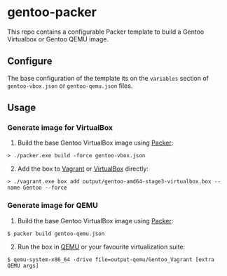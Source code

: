 # gentoo-packer
This repo contains a configurable Packer template to build a Gentoo Virtualbox or Gentoo QEMU image.

## Configure

The base configuration of the template its on the `variables` section of `gentoo-vbox.json` or `gentoo-qemu.json` files.


## Usage

### Generate image for VirtualBox

1. Build the base Gentoo VirtualBox image using [Packer](packer.io):
```
> ./packer.exe build -force gentoo-vbox.json
```
2. Add the box to [Vagrant](https://www.vagrantup.com/) or [VirtualBox](https://www.virtualbox.org/) directly:
```
> ./vagrant.exe box add output/gentoo-amd64-stage3-virtualbox.box --name Gentoo --force
```

### Generate image for QEMU

1. Build the base Gentoo VirtualBox image using [Packer](packer.io):
```
$ packer build gentoo-qemu.json
```

2. Run the box in [QEMU](https://www.qemu.org/) or your favourite virtualization suite:
```
$ qemu-system-x86_64 -drive file=output-qemu/Gentoo_Vagrant [extra QEMU args]
```